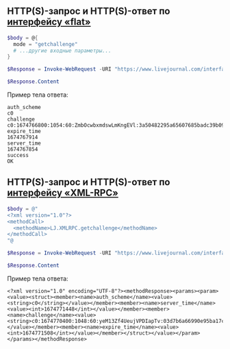 ## HTTP(S)-запрос и HTTP(S)-ответ по [интерфейсу «flat»](https://stat.livejournal.com/doc/server/ljp.csp.flat.protocol.html)

```powershell
$body = @{
  mode = "getchallenge"
  # ...другие входные параметры...
}
```
```powershell
$Response = Invoke-WebRequest -URI "https://www.livejournal.com/interface/flat" -Body $body -Method "POST"
```
```powershell
$Response.Content
```
Пример тела ответа:
```
auth_scheme
c0
challenge
c0:1674766800:1054:60:ZmbOcwbxmdswLmKngEVl:3a50482295a65607685badc39b09d47b
expire_time
1674767914
server_time
1674767854
success
OK
```

## HTTP(S)-запрос и HTTP(S)-ответ по [интерфейсу «XML-RPC»](https://stat.livejournal.com/doc/server/ljp.csp.xml-rpc.protocol.html)

```powershell
$body = @"
<?xml version="1.0"?>
<methodCall>
  <methodName>LJ.XMLRPC.getchallenge</methodName>
</methodCall>
"@
```
```powershell
$Response = Invoke-WebRequest -URI "https://www.livejournal.com/interface/xmlrpc" -Body $body -Method "POST"
```
```powershell
$Response.Content
```
Пример тела ответа:
```
<?xml version="1.0" encoding="UTF-8"?><methodResponse><params><param><value><struct><member><name>auth_scheme</name><value><string>c0</string></value></member><member><name>server_time</name><value><int>1674771448</int></value></member><member><name>challenge</name><value><string>c0:1674770400:1048:60:yeM13Zf4UeujVPDIapTv:03d7b6a66990e95ba17ced533b9b98d2</string></value></member><member><name>expire_time</name><value><int>1674771508</int></value></member></struct></value></param></params></methodResponse>
```
